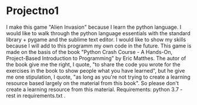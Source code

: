 # Projectno1
I make this game "Alien Invasion" because I learn the python language. 
I would like to walk through the python language essentials with the
standard library + pygame and the sublime text editor. I would like 
to show my skills because I will add to this programm my own code in 
the future. This game is made on the basis of the book "Python Crash 
Course - A Hands-On, Project-Based Introduction to Programming" by 
Eric Matthes. The autor of the book give me the right, I quote, "to 
share the code you wrote for the exercises in the book to show people 
what you have learned", but he give me one stipulation, I quote, "as 
long as you're not trying to create a learning resource based largely 
on the material from this book". So please don't create a learning 
resource from this material.
Requirements: python 3.7 - rest in requirements.txt .
